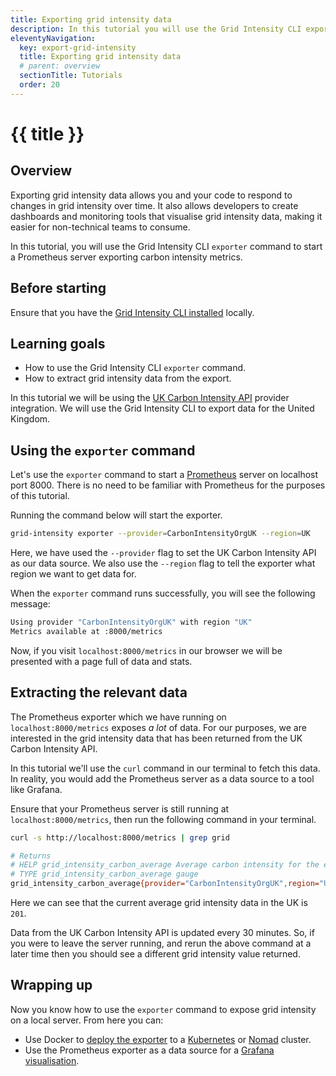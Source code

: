 ```yaml
---
title: Exporting grid intensity data
description: In this tutorial you will use the Grid Intensity CLI exporter to start a Prometheus server exporting carbon intensity metrics.
eleventyNavigation:
  key: export-grid-intensity
  title: Exporting grid intensity data
  # parent: overview
  sectionTitle: Tutorials
  order: 20
---
```

# {{ title }}

## Overview

Exporting grid intensity data allows you and your code to respond to changes in grid intensity over time. It also allows developers to create dashboards and monitoring tools that visualise grid intensity data, making it easier for non-technical teams to consume.

In this tutorial, you will use the Grid Intensity CLI `exporter` command to start a Prometheus server exporting carbon intensity metrics.

## Before starting

Ensure that you have the [Grid Intensity CLI installed](/grid-intensity-cli/installation) locally.

## Learning goals

- How to use the Grid Intensity CLI `exporter` command.
- How to extract grid intensity data from the export.

In this tutorial we will be using the [UK Carbon Intensity API](https://carbonintensity.org.uk/) provider integration. We will use the Grid Intensity CLI to export data for the United Kingdom.

## Using the `exporter` command

Let's use the `exporter` command to start a [Prometheus](https://prometheus.io/) server on localhost port 8000. There is no need to be familiar with Prometheus for the purposes of this tutorial.

Running the command below will start the exporter.

```bash
grid-intensity exporter --provider=CarbonIntensityOrgUK --region=UK
```

Here, we have used the `--provider` flag to set the UK Carbon Intensity API as our data source. We also use the `--region` flag to tell the exporter what region we want to get data for.

When the `exporter` command runs successfully, you will see the following message:

```bash
Using provider "CarbonIntensityOrgUK" with region "UK"
Metrics available at :8000/metrics
```

Now, if you visit `localhost:8000/metrics` in our browser we will be presented with a page full of data and stats.

## Extracting the relevant data

The Prometheus exporter which we have running on `localhost:8000/metrics` exposes _a lot_ of data. For our purposes, we are interested in the grid intensity data that has been returned from the UK Carbon Intensity API.

In this tutorial we'll use the `curl` command in our terminal to fetch this data. In reality, you would add the Prometheus server as a data source to a tool like Grafana.

Ensure that your Prometheus server is still running at `localhost:8000/metrics`, then run the following command in your terminal.

```bash
curl -s http://localhost:8000/metrics | grep grid

# Returns
# HELP grid_intensity_carbon_average Average carbon intensity for the electricity grid in this region.
# TYPE grid_intensity_carbon_average gauge
grid_intensity_carbon_average{provider="CarbonIntensityOrgUK",region="UK",units="gCO2e per kWh"} 201
```

Here we can see that the current average grid intensity data in the UK is `201`. 

<div class="alert alert-info">
  <p>Data from the UK Carbon Intensity API is updated every 30 minutes. So, if you were to leave the server running, and rerun the above command at a later time then you should see a different grid intensity value returned.</p>
</div>

## Wrapping up

Now you know how to use the `exporter` command to expose grid intensity on a local server. From here you can:

- Use Docker to [deploy the exporter](https://github.com/thegreenwebfoundation/grid-intensity-go#docker-image) to a [Kubernetes](https://github.com/thegreenwebfoundation/grid-intensity-go#kubernetes) or [Nomad](https://github.com/thegreenwebfoundation/grid-intensity-go#nomad) cluster.
- Use the Prometheus exporter as a data source for a [Grafana visualisation](https://prometheus.io/docs/visualization/grafana/).
